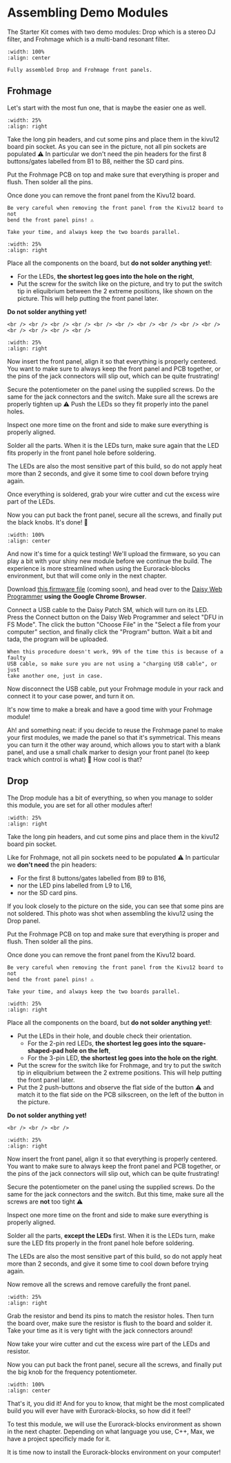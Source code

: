 # Assembling Demo Modules

The Starter Kit comes with two demo modules: Drop which is a stereo DJ filter,
and Frohmage which is a multi-band resonant filter.

```{figure} demos-modules.jpg
:width: 100%
:align: center

Fully assembled Drop and Frohmage front panels.
```


## Frohmage

Let's start with the most fun one, that is maybe the easier one as well.

```{image} demos-frohmage-pins.jpg
:width: 25%
:align: right
```

Take the long pin headers, and cut some pins and place them in the kivu12
board pin socket.
As you can see in the picture, not all pin sockets are populated ⚠️
In particular we don't need the pin headers for the first 8 buttons/gates
labelled from B1 to B8, neither the SD card pins.

Put the Frohmage PCB on top and make sure that everything is proper and flush.
Then solder all the pins.

Once done you can remove the front panel from the Kivu12 board.

```{warning}
Be very careful when removing the front panel from the Kivu12 board to not
bend the front panel pins! ⚠️

Take your time, and always keep the two boards parallel.
```

```{image} demos-frohmage-parts.jpg
:width: 25%
:align: right
```

Place all the components on the board, but **do not solder anything yet!**:

- For the LEDs, **the shortest leg goes into the hole on the right**,
- Put the screw for the switch like on the picture, and try to put the switch tip
   in eliquibrium between the 2 extreme positions, like shown on the picture.
   This will help putting the front panel later.

**Do not solder anything yet!**

```{raw} html
<br /> <br /> <br /> <br /> <br /> <br /> <br /> <br /> <br /> <br /> <br /> <br /> <br /> <br />
```

```{image} demos-frohmage-screw.jpg
:width: 25%
:align: right
```

Now insert the front panel, align it so that everything is properly centered.
You want to make sure to always keep the front panel and PCB together, or the pins of the
jack connectors will slip out, which can be quite frustrating!

Secure the potentiometer on the panel using the supplied screws. Do the same for the jack
connectors and the switch. Make sure all the screws are properly tighten up ⚠️
Push the LEDs so they fit properly into the panel holes.

Inspect one more time on the front and side to make sure everything is properly aligned.

Solder all the parts.
When it is the LEDs turn, make sure again that the LED fits properly in the front panel hole before soldering.

The LEDs are also the most sensitive part of this build, so do not apply heat more than 2 seconds,
and give it some time to cool down before trying again.

Once everything is soldered, grab your wire cutter and cut the excess wire part
of the LEDs.

Now you can put back the front panel, secure all the screws, and finally put the black knobs.
It's done! 🎉

```{image} demos-frohmage-assembled.jpg
:width: 100%
:align: center
```

And now it's time for a quick testing!
We'll upload the firmware, so you can play a bit with your shiny new module before we continue
the build. The experience is more streamlined when using the Eurorack-blocks environment,
but that will come only in the next chapter.

Download [this firmware file](https://todo) (coming soon), and head over to the
[Daisy Web Programmer](https://electro-smith.github.io/Programmer/)
**using the Google Chrome Browser**.

Connect a USB cable to the Daisy Patch SM, which will turn on its LED.
Press the Connect button on the Daisy Web Programmer and select "DFU in FS Mode".
The click the button "Choose File" in the "Select a file from your computer" section,
and finally click the "Program" button. Wait a bit and tada, the program will be uploaded.

```{important}
When this procedure doesn't work, 99% of the time this is because of a faulty
USB cable, so make sure you are not using a "charging USB cable", or just
take another one, just in case.
```

Now disconnect the USB cable, put your Frohmage module in your rack and connect it
to your case power, and turn it on.

It's now time to make a break and have a good time with your Frohmage module!

Ah! and something neat: if you decide to reuse the Frohmage panel to make your first
modules, we made the panel so that it's symmetrical. This means you can turn it the
other way around, which allows you to start with a blank panel, and use a small chalk marker
to design your front panel (to keep track which control is what) 🤯 How cool is that?


## Drop

The Drop module has a bit of everything, so when you manage to solder this module,
you are set for all other modules after!

```{image} demos-drop-pins.jpg
:width: 25%
:align: right
```

Take the long pin headers, and cut some pins and place them in the kivu12
board pin socket.

Like for Frohmage, not all pin sockets need to be populated ⚠️
In particular we **don't need** the pin headers:
- For the first 8 buttons/gates labelled from B9 to B16,
- nor the LED pins labelled from L9 to L16,
- nor the SD card pins.

If you look closely to the picture on the side, you can see that some pins are
not soldered. This photo was shot when assembling the kivu12 using the Drop panel.

Put the Frohmage PCB on top and make sure that everything is proper and flush.
Then solder all the pins.

Once done you can remove the front panel from the Kivu12 board.

```{warning}
Be very careful when removing the front panel from the Kivu12 board to not
bend the front panel pins! ⚠️

Take your time, and always keep the two boards parallel.
```

```{image} demos-drop-parts.jpg
:width: 25%
:align: right
```

Place all the components on the board, but **do not solder anything yet!**:

- Put the LEDs in their hole, and double check their orientation.
   - For the 2-pin red LEDs, **the shortest leg goes into the square-shaped-pad hole on the left**,
   - For the 3-pin LED, **the shortest leg goes into the hole on the right**.
- Put the screw for the switch like for Frohmage, and try to put the switch tip
   in eliquibrium between the 2 extreme positions.
   This will help putting the front panel later.
- Put the 2 push-buttons and observe the flat side of the button ⚠️ and match it
   to the flat side on the PCB silkscreen, on the left of the button
   in the picture.

**Do not solder anything yet!**

```{raw} html
<br /> <br /> <br /> 
```

```{image} demos-drop-screw.jpg
:width: 25%
:align: right
```

Now insert the front panel, align it so that everything is properly centered.
You want to make sure to always keep the front panel and PCB together, or the pins of the
jack connectors will slip out, which can be quite frustrating!

Secure the potentiometer on the panel using the supplied screws. Do the same for the jack
connectors and the switch. But this time, make sure all the screws are **not** too tight ⚠️

Inspect one more time on the front and side to make sure everything is properly aligned.

Solder all the parts, **except the LEDs** first.
When it is the LEDs turn, make sure the LED fits properly in the front panel hole before soldering.

The LEDs are also the most sensitive part of this build, so do not apply heat more than 2 seconds,
and give it some time to cool down before trying again.

Now remove all the screws and remove carefully the front panel.

```{image} demos-drop-resistor.jpg
:width: 25%
:align: right
```

Grab the resistor and bend its pins to match the resistor holes.
Then turn the board over, make sure the resistor is flush to the board and
solder it. Take your time as it is very tight with the jack connectors around!

Now take your wire cutter and cut the excess wire part of the LEDs and resistor.

Now you can put back the front panel, secure all the screws, and finally put the big
knob for the frequency potentiometer.

```{image} demos-drop-assembled.jpg
:width: 100%
:align: center
```

That's it, you did it! And for you to know, that might be the most complicated build you will
ever have with Eurorack-blocks, so how did it feel?

To test this module, we will use the Eurorack-blocks environment as shown in the next
chapter. Depending on what language you use, C++, Max, we have a project
specificly made for it.

It is time now to install the Eurorack-blocks environment on your computer!
